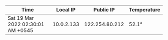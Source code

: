 | Time     | Local IP | Public IP | Temperature |
| ----------- | ----------- | ----------- | ----------- |
| Sat 19 Mar 2022 02:30:01 AM +0545      | 10.0.2.133     | 122.254.80.212  | 52.1° |
